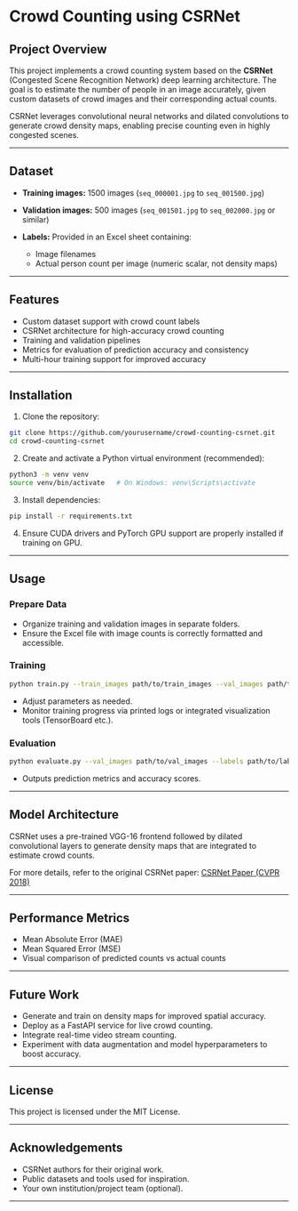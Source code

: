 # Crowd Counting using CSRNet

## Project Overview

This project implements a crowd counting system based on the **CSRNet** (Congested Scene Recognition Network) deep learning architecture. The goal is to estimate the number of people in an image accurately, given custom datasets of crowd images and their corresponding actual counts.

CSRNet leverages convolutional neural networks and dilated convolutions to generate crowd density maps, enabling precise counting even in highly congested scenes.

---

## Dataset

* **Training images:** 1500 images (`seq_000001.jpg` to `seq_001500.jpg`)
* **Validation images:** 500 images (`seq_001501.jpg` to `seq_002000.jpg` or similar)
* **Labels:** Provided in an Excel sheet containing:

  * Image filenames
  * Actual person count per image (numeric scalar, not density maps)

---

## Features

* Custom dataset support with crowd count labels
* CSRNet architecture for high-accuracy crowd counting
* Training and validation pipelines
* Metrics for evaluation of prediction accuracy and consistency
* Multi-hour training support for improved accuracy

---

## Installation

1. Clone the repository:

```bash
git clone https://github.com/yourusername/crowd-counting-csrnet.git
cd crowd-counting-csrnet
```

2. Create and activate a Python virtual environment (recommended):

```bash
python3 -m venv venv
source venv/bin/activate   # On Windows: venv\Scripts\activate
```

3. Install dependencies:

```bash
pip install -r requirements.txt
```

4. Ensure CUDA drivers and PyTorch GPU support are properly installed if training on GPU.

---

## Usage

### Prepare Data

* Organize training and validation images in separate folders.
* Ensure the Excel file with image counts is correctly formatted and accessible.

### Training

```bash
python train.py --train_images path/to/train_images --val_images path/to/val_images --labels path/to/labels.xlsx --epochs 50 --batch_size 8 --lr 1e-5
```

* Adjust parameters as needed.
* Monitor training progress via printed logs or integrated visualization tools (TensorBoard etc.).

### Evaluation

```bash
python evaluate.py --val_images path/to/val_images --labels path/to/labels.xlsx --model path/to/trained_model.pth
```

* Outputs prediction metrics and accuracy scores.

---

## Model Architecture

CSRNet uses a pre-trained VGG-16 frontend followed by dilated convolutional layers to generate density maps that are integrated to estimate crowd counts.

For more details, refer to the original CSRNet paper:
[CSRNet Paper (CVPR 2018)](https://arxiv.org/abs/1802.10062)

---

## Performance Metrics

* Mean Absolute Error (MAE)
* Mean Squared Error (MSE)
* Visual comparison of predicted counts vs actual counts

---

## Future Work

* Generate and train on density maps for improved spatial accuracy.
* Deploy as a FastAPI service for live crowd counting.
* Integrate real-time video stream counting.
* Experiment with data augmentation and model hyperparameters to boost accuracy.

---

## License

This project is licensed under the MIT License.

---

## Acknowledgements

* CSRNet authors for their original work.
* Public datasets and tools used for inspiration.
* Your own institution/project team (optional).

---

